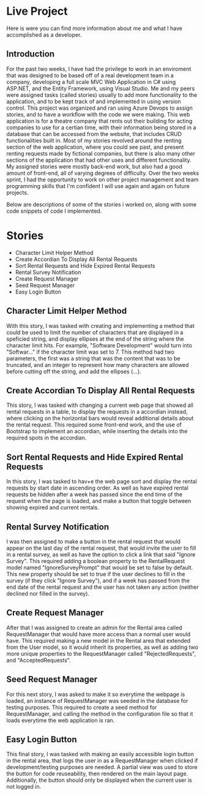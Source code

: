 # Live Project
Here is were you can find more information about me and what I have accomplished as a developer.
## Introduction
For the past two weeks, I have had the privilege to work in an enviroment that was designed to be based off of a real development team in a company, developing a full scale MVC Web Application in C# using ASP.NET, and the Entity Framework, using Visual Studio. Me and my peers were assigned tasks (called stories) usually to add more functionality to the application, and to be kept track of and implemented in using version control. This project was organized and ran using Azure Devops to assign stories, and to have a workflow with the code we were making. This web application is for a theatre company that rents out their building for acting companies to use for a certian time, with their information being stored in a database that can be accessed from the website, that includes CRUD functionalities built in. Most of my stories revolved around the renting section of the web application, where you could see past, and present renting requests made by fictional companies, but there is also many other sections of the application that had other uses and different functionality. My assigned stories were mostly back-end work, but also had a good amount of front-end, all of varying degrees of difficulty. Over the two weeks sprint, I had the opportunity to work on other project management and team programming skills that I'm confident I will use again and again on future projects.

Below are descriptions of some of the stories i worked on, along with some code snippets of code I implemented. 
# Stories
* Character Limit Helper Method
* Create Accordian To Display All Rental Requests
* Sort Rental Requests and Hide Expired Rental Requests
* Rental Survey Notification
* Create Request Manager
* Seed Request Manager
* Easy Login Button

## Character Limit Helper Method
With this story, I was tasked with creating and implementing a method that could be used to limit the number of characters that are displayed in a speficied string, and display ellipses at the end of the string where the character limit hits. For example, "Software Development" would turn into "Softwar..." if the character limit was set to 7. This method had two parameters, the first was a string that was the content that was to be truncated, and an integer to represent how many characters are allowed before cutting off the string, and add the ellipses (...).


## Create Accordian To Display All Rental Requests
This story, I was tasked with changing a current web page that showed all rental requests in a table, to display the requests in a accordian instead, where clicking on the horizontal bars would reveal additional details about the rental request. This required some front-end work, and the use of Bootstrap to implement an accordian, while inserting the details into the required spots in the accordian.   


## Sort Rental Requests and Hide Expired Rental Requests
In this story, I was tasked to hav+e the web page sort and display the rental requests by start date in ascending order. As well as have expired rental requests be hidden after a week has passed since the end time of the request when the page is loaded, and make a button that toggle between showing expired and current rentals.


## Rental Survey Notification
I was then assigned to make a button in the rental request that would appear on the last day of the rental request, that would invite the user to fill in a rental survey, as well as have the option to click a link that said "Ignore Survey". This required adding a boolean property to the RentalRequest model named "IgnoreSurveyPrompt" that would be set to false by default. This new property should be set to true if the user declines to fill in the survey (if they click "Ignore Survey"), and if a week has passed from the end date of the rental request and the user has not taken any action (neither declined nor filled in the survey).


## Create Request Manager
After that I was assigned to create an admin for the Rental area called RequestManager that would have more access than a normal user would have. This required making a new model in the Rental area that extended from the User model, so it would inherit its properties, as well as adding two more unique properties to the RequestManager called "RejectedRequests", and "AcceptedRequests".


## Seed Request Manager
For this next story, I was asked to make it so everytime the webpage is loaded, an instance of RequestManager was seeded in the database for testing purposes. This required to create a seed method for RequestManager, and calling the method in the configuration file so that it loads everytime the web application is ran.


## Easy Login Button
This final story, I was tasked with making an easily accessible login button in the rental area, that logs the user in as a RequestManager when clicked if development/testing purposes are needed. A partial view was used to store the button for code reuseability, then rendered on the main layout page. Additionally, the button should only be displayed when the current user is not logged in. 
